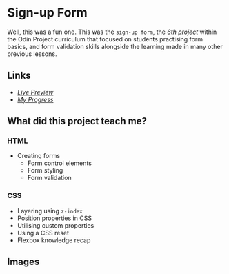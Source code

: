 # Sign-up Form

Well, this was a fun one. This was the `sign-up form`, the [*6th project*](https://www.theodinproject.com/lessons/node-path-intermediate-html-and-css-sign-up-form) within the Odin Project curriculum that focused on students practising form basics, and form validation skills alongside the learning made in many other previous lessons.

## Links

- [*Live Preview*](https://devvivan.github.io/odin-signup-form/)
- [*My Progress*](https://github.com/DevVivan/odin-project)

## What did this project teach me?

### HTML

- Creating forms
  - Form control elements
  - Form styling
  - Form validation

### CSS

- Layering using `z-index`
- Position properties in CSS
- Utilising custom properties
- Using a CSS reset
- Flexbox knowledge recap

## Images
